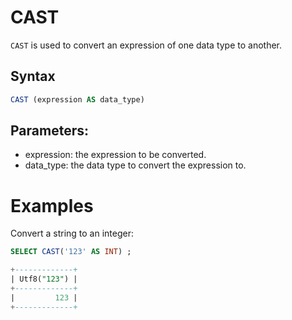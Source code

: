 # CAST

`CAST` is used to convert an expression of one data type to another. 

## Syntax

```sql
CAST (expression AS data_type)
```

## Parameters:

 - expression: the expression to be converted.
 - data_type: the data type to convert the expression to.

 # Examples

 Convert a string to an integer:

 ```sql
 SELECT CAST('123' AS INT) ;
 ```

```sql
+-------------+
| Utf8("123") |
+-------------+
|         123 |
+-------------+
```
